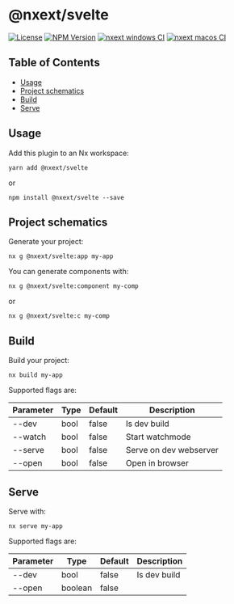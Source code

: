 # @nxext/svelte

[![License](https://img.shields.io/npm/l/@nxext/svelte.svg?style=flat-square)]()
[![NPM Version](https://badge.fury.io/js/%40nxext%2Fsvelte.svg)](https://www.npmjs.com/@nxext/svelte)
[![nxext windows CI](https://github.com/DominikPieper/nx-extensions/workflows/nxext%%20windows%20CI/badge.svg)]()
[![nxext macos CI](https://github.com/DominikPieper/nx-extensions/workflows/nxext%%20macos%20CI/badge.svg)]()

## Table of Contents

- [Usage](#usage)
- [Project schematics](#project-schematics)
- [Build](#build)
- [Serve](#serve)

## Usage

Add this plugin to an Nx workspace:

```
yarn add @nxext/svelte
```

or

```
npm install @nxext/svelte --save
```

## Project schematics

Generate your project:

```
nx g @nxext/svelte:app my-app
```

You can generate components with:

```
nx g @nxext/svelte:component my-comp
```

or

```
nx g @nxext/svelte:c my-comp
```

## Build

Build your project:

```
nx build my-app
```

Supported flags are:

| Parameter | Type | Default | Description |
| ------------ | ------ | ---------------------------------------------------------------------------------------- | ---------------------------- |
| --dev | bool | false | Is dev build |
| --watch | bool | false | Start watchmode |
| --serve | bool | false | Serve on dev webserver |
| --open | bool | false | Open in browser |

## Serve

Serve with:

```
nx serve my-app
```

Supported flags are:

| Parameter | Type    | Default | Description  |
| --------- | ------- | ------- | ------------ |
| --dev     | bool    | false   | Is dev build |
| --open    | boolean | false   |              |
